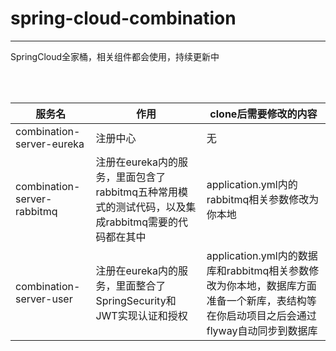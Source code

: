 # spring-cloud-combination

---
SpringCloud全家桶，相关组件都会使用，持续更新中

<br/>
<br/>

| 服务名 | 作用 | clone后需要修改的内容 |
|------|------------|------------|
| combination-server-eureka  | 注册中心          | 无         |
| combination-server-rabbitmq  | 注册在eureka内的服务，里面包含了rabbitmq五种常用模式的测试代码，以及集成rabbitmq需要的代码都在其中        | application.yml内的rabbitmq相关参数修改为你本地        |
| combination-server-user  | 注册在eureka内的服务，里面整合了SpringSecurity和JWT实现认证和授权       | application.yml内的数据库和rabbitmq相关参数修改为你本地，数据库方面准备一个新库，表结构等在你启动项目之后会通过flyway自动同步到数据库       |